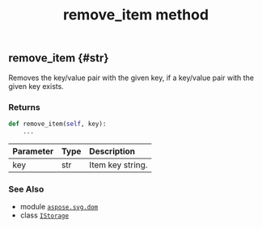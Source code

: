 ﻿---
title: remove_item method
second_title: Aspose.SVG for Python via .NET API References
description: 
type: docs
weight: 50
url: /python-net/aspose.svg.dom/istorage/remove_item/
is_root: false
---

## remove_item {#str}

Removes the key/value pair with the given key, if a key/value pair with the given key exists.


### Returns 





```python
def remove_item(self, key):
    ...
```


| Parameter | Type | Description |
| :- | :- | :- |
| key | str | Item key string. |



### See Also
* module [`aspose.svg.dom`](../../)
* class [`IStorage`](/svg/python-net/aspose.svg.dom/istorage)
